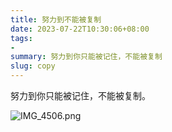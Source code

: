 ```yaml
---
title: 努力到不能被复制
date: 2023-07-22T10:30:06+08:00
tags:
- 
summary: 努力到你只能被记住，不能被复制
slug: copy
---
```


努力到你只能被记住，不能被复制。

![IMG_4506.png](https://vip2.loli.io/2023/07/22/AkBJIgYj7z52wN8.png)